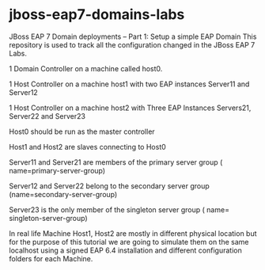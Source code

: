 # jboss-eap7-domains-labs
JBoss EAP 7 Domain deployments – Part 1: Setup a simple EAP Domain
This repository is used to track all the configuration changed in the JBoss EAP 7 Labs.

1 Domain Controller on a machine called host0.

1 Host Controller on a machine host1 with two EAP instances Server11 and Server12

1 Host Controller on a machine host2 with Three EAP Instances Servers21, Server22 and  Server23

Host0 should be run as the master controller

Host1 and Host2 are slaves connecting to Host0

  Server11 and Server21 are members of the primary server group ( name=primary-server-group)
  
  Server12 and Server22 belong  to the secondary server group (name=secondary-server-group)
  
  Server23 is the only member of the  singleton server group ( name= singleton-server-group)
  
In real life Machine Host1, Host2 are mostly  in different physical location but for the purpose of this tutorial we are going to simulate them  on the same localhost using a signed EAP 6.4 installation and different configuration folders for each Machine.
